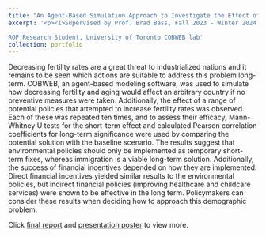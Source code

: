 ```yaml
---
title: "An Agent-Based Simulation Approach to Investigate the Effect of Decreasing Birth Rates and the Efficacy of Potential Solutions"
excerpt: '<p><i>Supervised by Prof. Brad Bass, Fall 2023 - Winter 2024 </i></p>

ROP Research Student, University of Toronto COBWEB lab'
collection: portfolio
---
```

Decreasing fertility rates are a great threat to industrialized nations and it remains
to be seen which actions are suitable to address this problem long-term. COBWEB, an
agent-based modeling software, was used to simulate how decreasing fertility and aging
would affect an arbitrary country if no preventive measures were taken. Additionally, the
effect of a range of potential policies that attempted to increase fertility rates was
observed. Each of these was repeated ten times, and to assess their efficacy, Mann-
Whitney U tests for the short-term effect and calculated Pearson correlation coefficients
for long-term significance were used by comparing the potential solution with the
baseline scenario. The results suggest that environmental policies should only be
implemented as temporary short-term fixes, whereas immigration is a viable long-term
solution. Additionally, the success of financial incentives depended on how they are
implemented: Direct financial incentives yielded similar results to the environmental
policies, but indirect financial policies (improving healthcare and childcare services)
were shown to be effective in the long term. Policymakers can consider these results
when deciding how to approach this demographic problem.

Click [final report](https://amanda-ng518.github.io/files/Voluntary_Extinction_Report.pdf) and [presentation poster](https://github.com/amanda-ng518/STA496) to view more.
